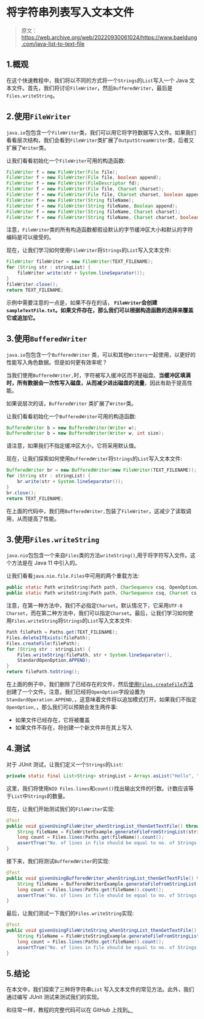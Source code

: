 # 将字符串列表写入文本文件

> 原文：<https://web.archive.org/web/20220930061024/https://www.baeldung.com/java-list-to-text-file>

## 1.概观

在这个快速教程中，我们将以不同的方式将一个`Strings`的`List`写入一个 Java 文本文件。首先，我们将讨论`FileWriter`，然后`BufferedWriter`，最后是`Files.writeString`。

## 2.使用`FileWriter`

`java.io`包包含一个`FileWriter`类，我们可以用它将字符数据写入文件。如果我们看看层次结构，我们会看到`FileWriter`类扩展了`OutputStreamWriter`类，后者又扩展了`Writer`类。

让我们看看初始化一个`FileWriter`可用的构造函数:

```java
FileWriter f = new FileWriter(File file);
FileWriter f = new FileWriter(File file, boolean append);
FileWriter f = new FileWriter(FileDescriptor fd);
FileWriter f = new FileWriter(File file, Charset charset);
FileWriter f = new FileWriter(File file, Charset charset, boolean append);
FileWriter f = new FileWriter(String fileName);
FileWriter f = new FileWriter(String fileName, Boolean append);
FileWriter f = new FileWriter(String fileName, Charset charset);
FileWriter f = new FileWriter(String fileName, Charset charset, boolean append); 
```

注意，`FileWriter`类的所有构造函数都假设默认的字节缓冲区大小和默认的字符编码是可以接受的。

现在，让我们学习如何使用`FileWriter`将`Strings`的`List`写入文本文件:

```java
FileWriter fileWriter = new FileWriter(TEXT_FILENAME);
for (String str : stringList) {
    fileWriter.write(str + System.lineSeparator());
}
fileWriter.close();
return TEXT_FILENAME;
```

示例中需要注意的一点是，如果不存在的话， **`FileWriter`会创建`sampleTextFile.txt`。如果文件存在，那么我们可以根据构造函数的选择来覆盖它或追加它。**

## 3.使用`BufferedWriter`

`java.io`包包含一个`BufferedWriter` 类，可以和其他`Writers`一起使用，以更好的性能写入角色数据。但是如何更有效率呢？

当我们使用`BufferedWriter,`时，字符被写入缓冲区而不是磁盘。**当缓冲区填满时，所有数据会一次性写入磁盘，从而减少进出磁盘的流量**，因此有助于提高性能。

如果说层次的话，`BufferedWriter` 类扩展了`Writer`类。

让我们看看初始化一个`BufferedWriter`可用的构造函数:

```java
BufferedWriter b = new BufferedWriter(Writer w);
BufferedWriter b = new BufferedWriter(Writer w, int size);
```

请注意，如果我们不指定缓冲区大小，它将采用默认值。

现在，让我们探索如何使用`BufferedWriter`将`Strings`的`List`写入文本文件:

```java
BufferedWriter br = new BufferedWriter(new FileWriter(TEXT_FILENAME));
for (String str : stringList) {
    br.write(str + System.lineSeparator());
}
br.close();
return TEXT_FILENAME;
```

在上面的代码中，我们用`BufferedWriter,`包装了`FileWriter`，这减少了读取调用，从而提高了性能。

## 3.使用`Files.writeString`

`java.nio`包包含一个来自`Files`类的方法`writeString()`,用于将字符写入文件。这个方法是在 Java 11 中引入的。

让我们看看`java.nio.file.Files`中可用的两个重载方法:

```java
public static Path writeString​(Path path, CharSequence csq, OpenOption… options) throws IOException
public static Path writeString​(Path path, CharSequence csq, Charset cs, OpenOption… options) throws IOException
```

注意，在第一种方法中，我们不必指定`Charset`。默认情况下，它采用`UTF-8 Charset`，而在第二种方法中，我们可以指定`Charset`。最后，让我们学习如何使用`Files.writeString`将`Strings`的`List`写入文本文件:

```java
Path filePath = Paths.get(TEXT_FILENAME);
Files.deleteIfExists(filePath);
Files.createFile(filePath);
for (String str : stringList) {
    Files.writeString(filePath, str + System.lineSeparator(),
    StandardOpenOption.APPEND);
}
return filePath.toString();
```

在上面的例子中，我们删除了已经存在的文件，然后[使用`Files.createFile`方法](/web/20221007203217/https://www.baeldung.com/java-how-to-create-a-file)创建了一个文件。注意，我们已经将`OpenOption`字段设置为`StandardOperation.APPEND,`，这意味着文件将以追加模式打开。如果我们不指定`OpenOption,`，那么我们可以预期会发生两件事:

*   如果文件已经存在，它将被覆盖
*   如果文件不存在，将创建一个新文件并在其上写入

## 4.测试

对于 JUnit 测试，让我们定义一个`Strings`的`List`:

```java
private static final List<String> stringList = Arrays.asList("Hello", "World"); 
```

这里，我们将使用`NIO Files.lines`和`count()`找出输出文件的行数。计数应该等于`List`中`Strings`的数量。

现在，让我们开始测试我们的`FileWriter`实现:

```java
@Test
public void givenUsingFileWriter_whenStringList_thenGetTextFile() throws IOException {
    String fileName = FileWriterExample.generateFileFromStringList(stringList);
    long count = Files.lines(Paths.get(fileName)).count();
    assertTrue("No. of lines in file should be equal to no. of Strings in List", ((int) count) == stringList.size());
}
```

接下来，我们将测试`BufferedWriter`的实现:

```java
@Test
public void givenUsingBufferedWriter_whenStringList_thenGetTextFile() throws IOException {
    String fileName = BufferedWriterExample.generateFileFromStringList(stringList);
    long count = Files.lines(Paths.get(fileName)).count();
    assertTrue("No. of lines in file should be equal to no. of Strings in List", ((int) count) == stringList.size());
}
```

最后，让我们测试一下我们的`Files.writeString`实现:

```java
@Test
public void givenUsingFileWriteString_whenStringList_thenGetTextFile() throws IOException {
    String fileName = FileWriteStringExample.generateFileFromStringList(stringList);
    long count = Files.lines(Paths.get(fileName)).count();
    assertTrue("No. of lines in file should be equal to no. of Strings in List", ((int) count) == stringList.size());
}
```

## 5.结论

在本文中，我们探索了三种将字符串`List` 写入文本文件的常见方法。此外，我们通过编写 JUnit 测试来测试我们的实现。

和往常一样，教程的完整代码可以在 GitHub 上找到[。](https://web.archive.org/web/20221007203217/https://github.com/eugenp/tutorials/tree/master/core-java-modules/core-java-11-3)
